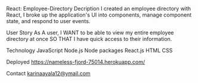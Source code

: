 React: Employee-Directory
Decription
I created an employee directory with React, I broke up the application's UI into components, manage component state, and respond to user events.

User Story
As A user, 
I WANT to be able to view my entire employee directory at once 
SO THAT I have quick access to their information.

Technology
JavaScript
Node.js
Node packages
React.js
HTML
CSS

Deployed
https://nameless-fjord-75014.herokuapp.com/

Contact
karinaayala12@ymail.com
